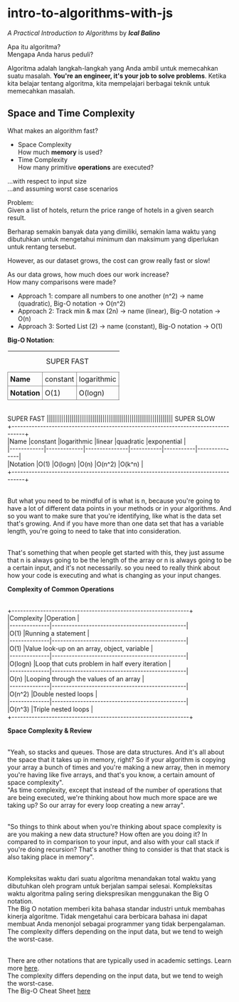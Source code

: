 # intro-to-algorithms-with-js

_A Practical Introduction to Algorithms_ by **_Ical Balino_**

Apa itu algoritma? <br>
Mengapa Anda harus peduli? <br>

Algoritma adalah langkah-langkah yang Anda ambil untuk memecahkan suatu masalah. **You're an engineer, it's your job to solve problems**. Ketika kita belajar tentang algoritma, kita mempelajari berbagai teknik untuk memecahkan masalah.


## Space and Time Complexity

What makes an algorithm fast?

- Space Complexity <br>
    How much **memory** is used?
- Time Complexity <br>
    How many primitive **operations** are executed?

...with respect to input size <br>
...and assuming worst case scenarios

Problem: <br>
Given a list of hotels, return the price range of hotels in a given search result.

Berharap semakin banyak data yang dimiliki, semakin lama waktu yang dibutuhkan untuk mengetahui minimum dan maksimum yang diperlukan untuk rentang tersebut.

However, as our dataset grows, the cost can grow really fast or slow!

As our data grows, how much does our work increase? <br>
How many comparisons were made?

- Approach 1: compare all numbers to one another (n^2) -> name (quadratic), Big-O notation -> O(n^2)
- Approach 2: Track min & max (2n) -> name (linear), Big-O notation -> O(n)
- Approach 3: Sorted List (2) -> name (constant), Big-O notation -> O(1)


**Big-O Notation**:

<table style="box-sizing: border-box; border-collapse: collapse; width:50%; text-align:left;">
    <tr>
        <td></td>
        <td colspan="4">SUPER FAST</td>
        <td>SUPER SLOW</td>
    </tr>
    <tr>
        <th style="border: 1px solid grey; padding: 5px; text-align:left;">Name</th>
        <td style="border: 1px solid grey; padding: 5px;">constant</td>
        <td style="border: 1px solid grey; padding: 5px;">logarithmic</td>
        <td style="border: 1px solid grey; padding: 5px;">linear</td>
        <td style="border: 1px solid grey; padding: 5px;">quadratic</td>
        <td style="border: 1px solid grey; padding: 5px;">exponential</td>
    </tr>
    <tr>
        <th style="border: 1px solid grey; padding: 5px;">Notation</th>
        <td style="border: 1px solid grey; padding: 5px;">O(1)</td>
        <td style="border: 1px solid grey; padding: 5px;">O(logn)</td>
        <td style="border: 1px solid grey; padding: 5px;">O(n)</td>
        <td style="border: 1px solid grey; padding: 5px;">O(n^2)</td>
        <td style="border: 1px solid grey; padding: 5px;">O(k^n)</td>
    </tr>
</table>
<br> SUPER FAST ||||||||||||||||||||||||||||||||||||||||||||||||||||||||||||| SUPER SLOW
<br> +----------------------------------------------------------------------------------+
<br> |Name        |constant     |logarithmic	|linear     |quadratic	|exponential    |
<br> |------------|-------------|---------------|-----------|-----------|---------------|
<br> |Notation    |O(1)         |O(logn)	    |O(n)	    |O(n^2)	    |O(k^n)         |
<br> +----------------------------------------------------------------------------------+

<br> But what you need to be mindful of is what is n, because you're going to have a lot of different data points in your methods or in your algorithms. And so you want to make sure that you're identifying, like what is the data set that's growing. And if you have more than one data set that has a variable length, you're going to need to take that into consideration.

<br> That's something that when people get started with this, they just assume that n is always going to be the length of the array or n is always going to be a certain input, and it's not necessarily. so you need to really think about how your code is executing and what is changing as your input changes.

**Complexity of Common Operations**

<br> +--------------------------------------------------------------+
<br> |Complexity    |Operation                                      |
<br> |--------------|-----------------------------------------------|
<br> |O(1)          |Running a statement                            |
<br> |--------------|-----------------------------------------------|
<br> |O(1)          |Value look-up on an array, object, variable    |
<br> |--------------|-----------------------------------------------|
<br> |O(logn)       |Loop that cuts problem in half every iteration |
<br> |--------------|-----------------------------------------------|
<br> |O(n)	        |Looping through the values of an array         |
<br> |--------------|-----------------------------------------------|
<br> |O(n^2)	    |Double nested loops                            |
<br> |--------------|-----------------------------------------------|
<br> |O(n^3)	    |Triple nested loops                            |
<br> +--------------------------------------------------------------+

**Space Complexity & Review**

<br> "Yeah, so stacks and queues. Those are data structures. And it's all about the space that it takes up in memory, right? So if your algorithm is copying your array a bunch of times and you're making a new array, then in memory you're having like five arrays, and that's you know, a certain amount of space complexity".
<br> "As time complexity, except that instead of the number of operations that are being executed, we're thinking about how much more space are we taking up? So our array for every loop creating a new array".

<br> "So things to think about when you're thinking about space complexity is are you making a new data structure? How often are you doing it? In compared to in comparison to your input, and also with your call stack if you're doing recursion? That's another thing to consider is that that stack is also taking place in memory".

<br> Kompleksitas waktu dari suatu algoritma menandakan total waktu yang dibutuhkan oleh program untuk berjalan sampai selesai. Kompleksitas waktu algoritma paling sering diekspresikan menggunakan the Big O notation.
<br> The Big O notation memberi kita bahasa standar industri untuk membahas kinerja algoritme. Tidak mengetahui cara berbicara bahasa ini dapat membuat Anda menonjol sebagai programmer yang tidak berpengalaman.
<br> The complexity differs depending on the input data, but we tend to weigh the worst-case.

<br> There are other notations that are typically used in academic settings. Learn more [here](https://www.geeksforgeeks.org/analysis-of-algorithms-set-3asymptotic-notations/).
<br> The complexity differs depending on the input data, but we tend to weigh the worst-case.
<br> The Big-O Cheat Sheet [here](https://www.bigocheatsheet.com/)